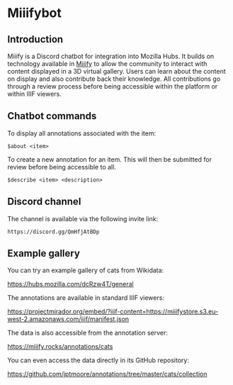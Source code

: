 # Miiifybot

## Introduction

Miiify is a Discord chatbot for integration into Mozilla Hubs. It builds on technology available in [Miiify](https://github.com/nationalarchives/miiify) to allow the community to interact with content displayed in a 3D virtual gallery. Users can learn about the content on display and also contribute back their knowledge. All contributions go through a review process before being accessible within the platform or within IIIF viewers.

## Chatbot commands

To display all annotations associated with the item:
```
$about <item>
```

To create a new annotation for an item. This will then be submitted for review before being accessible to all.
```
$describe <item> <description>
```

## Discord channel

The channel is available via the following invite link:
```
https://discord.gg/QmHfjAtBDp
```

## Example gallery

You can try an example gallery of cats from Wikidata:

https://hubs.mozilla.com/dcRzw4T/general

The annotations are available in standard IIIF viewers:

https://projectmirador.org/embed/?iiif-content=https://miiifystore.s3.eu-west-2.amazonaws.com/iiif/manifest.json


The data is also accessible from the annotation server:


https://miiify.rocks/annotations/cats


You can even access the data directly in its GitHub repository:

https://github.com/jptmoore/annotations/tree/master/cats/collection